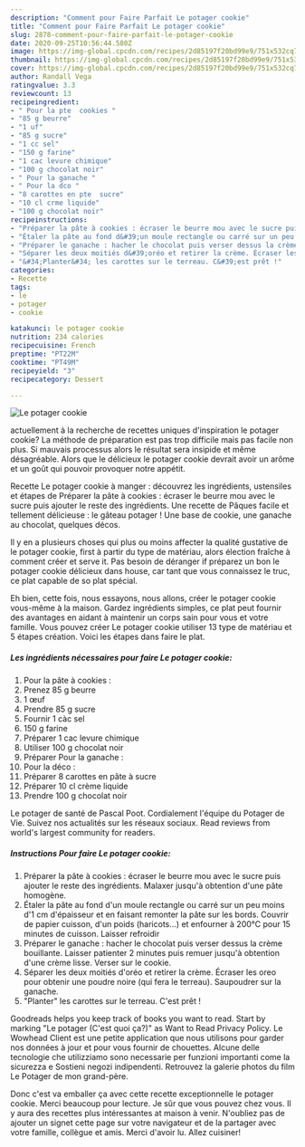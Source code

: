 ```yaml
---
description: "Comment pour Faire Parfait Le potager cookie"
title: "Comment pour Faire Parfait Le potager cookie"
slug: 2878-comment-pour-faire-parfait-le-potager-cookie
date: 2020-09-25T10:56:44.580Z
image: https://img-global.cpcdn.com/recipes/2d85197f20bd99e9/751x532cq70/le-potager-cookie-photo-principale-de-la-recette.jpg
thumbnail: https://img-global.cpcdn.com/recipes/2d85197f20bd99e9/751x532cq70/le-potager-cookie-photo-principale-de-la-recette.jpg
cover: https://img-global.cpcdn.com/recipes/2d85197f20bd99e9/751x532cq70/le-potager-cookie-photo-principale-de-la-recette.jpg
author: Randall Vega
ratingvalue: 3.3
reviewcount: 13
recipeingredient:
- " Pour la pte  cookies "
- "85 g beurre"
- "1 uf"
- "85 g sucre"
- "1 cc sel"
- "150 g farine"
- "1 cac levure chimique"
- "100 g chocolat noir"
- " Pour la ganache "
- " Pour la dco "
- "8 carottes en pte  sucre"
- "10 cl crme liquide"
- "100 g chocolat noir"
recipeinstructions:
- "Préparer la pâte à cookies : écraser le beurre mou avec le sucre puis ajouter le reste des ingrédients. Malaxer jusqu&#39;à obtention d&#39;une pâte homogène."
- "Étaler la pâte au fond d&#39;un moule rectangle ou carré sur un peu moins d&#39;1 cm d&#39;épaisseur et en faisant remonter la pâte sur les bords. Couvrir de papier cuisson, d&#39;un poids (haricots...) et enfourner à 200°C pour 15 minutes de cuisson. Laisser refroidir"
- "Préparer le ganache : hacher le chocolat puis verser dessus la crème bouillante. Laisser patienter 2 minutes puis remuer jusqu&#39;à obtention d&#39;une crème lisse. Verser sur le cookie."
- "Séparer les deux moitiés d&#39;oréo et retirer la crème. Écraser les oreo pour obtenir une poudre noire (qui fera le terreau). Saupoudrer sur la ganache."
- "&#34;Planter&#34; les carottes sur le terreau. C&#39;est prêt !"
categories:
- Recette
tags:
- le
- potager
- cookie

katakunci: le potager cookie 
nutrition: 234 calories
recipecuisine: French
preptime: "PT22M"
cooktime: "PT49M"
recipeyield: "3"
recipecategory: Dessert

---
```



![Le potager cookie](https://img-global.cpcdn.com/recipes/2d85197f20bd99e9/751x532cq70/le-potager-cookie-photo-principale-de-la-recette.jpg)

actuellement à la recherche de recettes uniques d'inspiration le potager cookie? La méthode de préparation est pas trop difficile mais pas facile non plus. Si mauvais processus alors le résultat sera insipide et même désagréable. Alors que le délicieux le potager cookie devrait avoir un arôme et un goût qui pouvoir provoquer notre appétit.

Recette Le potager cookie à manger : découvrez les ingrédients, ustensiles et étapes de Préparer la pâte à cookies : écraser le beurre mou avec le sucre puis ajouter le reste des ingrédients. Une recette de Pâques facile et tellement délicieuse : le gâteau potager ! Une base de cookie, une ganache au chocolat, quelques décos.

Il y en a plusieurs choses qui plus ou moins affecter la qualité gustative de le potager cookie, first à partir du type de matériau, alors élection fraîche à comment créer et serve it. Pas besoin de déranger if préparez un bon le potager cookie délicieux dans house, car tant que vous connaissez le truc, ce plat capable de so plat spécial.


Eh bien, cette fois, nous essayons, nous allons, créer le potager cookie vous-même à la maison. Gardez ingrédients simples, ce plat peut fournir des avantages en aidant à maintenir un corps sain pour vous et votre famille. Vous pouvez créer Le potager cookie utiliser 13 type de matériau et 5 étapes création. Voici les étapes dans faire le plat.

<!--inarticleads1-->

##### Les ingrédients nécessaires pour faire Le potager cookie:

1.   Pour la pâte à cookies :
1. Prenez 85 g beurre
1.  1 œuf
1. Prendre 85 g sucre
1. Fournir 1 càc sel
1.  150 g farine
1. Préparer 1 cac levure chimique
1. Utiliser 100 g chocolat noir
1. Préparer  Pour la ganache :
1.   Pour la déco :
1. Préparer 8 carottes en pâte à sucre
1. Préparer 10 cl crème liquide
1. Prendre 100 g chocolat noir


Le potager de santé de Pascal Poot. Cordialement l&#39;équipe du Potager de Vie. Suivez nos actualités sur les réseaux sociaux. Read reviews from world&#39;s largest community for readers. 

<!--inarticleads2-->

##### Instructions Pour faire Le potager cookie:

1. Préparer la pâte à cookies : écraser le beurre mou avec le sucre puis ajouter le reste des ingrédients. Malaxer jusqu&#39;à obtention d&#39;une pâte homogène.
1. Étaler la pâte au fond d&#39;un moule rectangle ou carré sur un peu moins d&#39;1 cm d&#39;épaisseur et en faisant remonter la pâte sur les bords. Couvrir de papier cuisson, d&#39;un poids (haricots...) et enfourner à 200°C pour 15 minutes de cuisson. Laisser refroidir
1. Préparer le ganache : hacher le chocolat puis verser dessus la crème bouillante. Laisser patienter 2 minutes puis remuer jusqu&#39;à obtention d&#39;une crème lisse. Verser sur le cookie.
1. Séparer les deux moitiés d&#39;oréo et retirer la crème. Écraser les oreo pour obtenir une poudre noire (qui fera le terreau). Saupoudrer sur la ganache.
1. &#34;Planter&#34; les carottes sur le terreau. C&#39;est prêt !


Goodreads helps you keep track of books you want to read. Start by marking &#34;Le potager (C&#39;est quoi ça?)&#34; as Want to Read Privacy Policy. Le Wowhead Client est une petite application que nous utilisons pour garder nos données à jour et pour vous fournir de chouettes. Alcune delle tecnologie che utilizziamo sono necessarie per funzioni importanti come la sicurezza e Sostieni negozi indipendenti. Retrouvez la galerie photos du film Le Potager de mon grand-père. 


Donc c'est va emballer ça avec cette recette exceptionnelle le potager cookie. Merci beaucoup pour lecture. Je sûr que vous pouvez chez vous. Il y aura des recettes plus  intéressantes at maison à venir. N'oubliez pas de ajouter un signet cette page sur votre navigateur et de la partager avec votre famille, collègue et amis. Merci d'avoir lu. Allez cuisiner!
